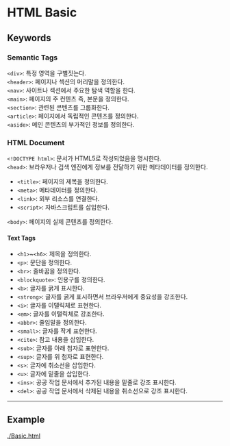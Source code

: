 # HTML Basic
## Keywords
### Semantic Tags
`<div>`: 특정 영역을 구별짓는다.<br>
`<header>`: 페이지나 섹션의 머리말을 정의한다.<br>
`<nav>`: 사이트나 섹션에서 주요한 탐색 역할을 한다.<br>
`<main>`: 페이지의 주 컨텐츠 즉, 본문을 정의한다.<br>
`<section>`: 관련된 콘텐츠를 그룹화한다.<br>
`<article>`: 페이지에서 독립적인 콘텐츠를 정의한다.<br>
`<aside>`: 메인 콘텐츠의 부가적인 정보를 정의한다.<br>

### HTML Document
`<!DOCTYPE html>`: 문서가 HTML5로 작성되었음을 명시한다.<br>
`<head>`: 브라우저나 검색 엔진에게 정보를 전달하기 위한 메타데이터를 정의한다.<br>
- `<title>`: 페이지의 제목을 정의한다.
- `<meta>`: 메타데이터를 정의한다.
- `<link>`: 외부 리소스를 연결한다.
- `<script>`: 자바스크립트를 삽입한다.

`<body>`: 페이지의 실제 콘텐츠를 정의한다.
#### Text Tags
- `<h1>`~`<h6>`: 제목을 정의한다.
- `<p>`: 문단을 정의한다.
- `<br>`: 줄바꿈을 정의한다.
- `<blockquote>`: 인용구를 정의한다.
- `<b>`: 글자를 굵게 표시한다.
- `<strong>`: 글자를 굵게 표시하면서 브라우저에게 중요성을 강조한다.
- `<i>`: 글자를 이탤릭체로 표현한다.
- `<em>`: 글자를 이탤릭체로 강조한다.
- `<abbr>`: 줄임말을 정의한다.
- `<small>`: 글자를 작게 표현한다.
- `<cite>`: 참고 내용을 삽입한다.
- `<sub>`: 글자를 아래 첨자로 표현한다.
- `<sup>`: 글자를 위 첨자로 표현한다.
- `<s>`: 글자에 취소선을 삽입한다.
- `<u>`: 글자에 밑줄을 삽입한다.
- `<ins>`: 공공 작업 문서에서 추가된 내용을 밑줄로 강조 표시한다.
- `<del>`: 공공 작업 문서에서 삭제된 내용을 취소선으로 강조 표시한다.

---

## Example
[./Basic.html](./List.html)
